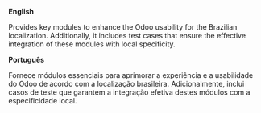 **English**

Provides key modules to enhance the Odoo usability for the Brazilian
localization. Additionally, it includes test cases that ensure the
effective integration of these modules with local specificity.

**Português**

Fornece módulos essenciais para aprimorar a experiência e a usabilidade
do Odoo de acordo com a localização brasileira. Adicionalmente, inclui
casos de teste que garantem a integração efetiva destes módulos com a
especificidade local.
